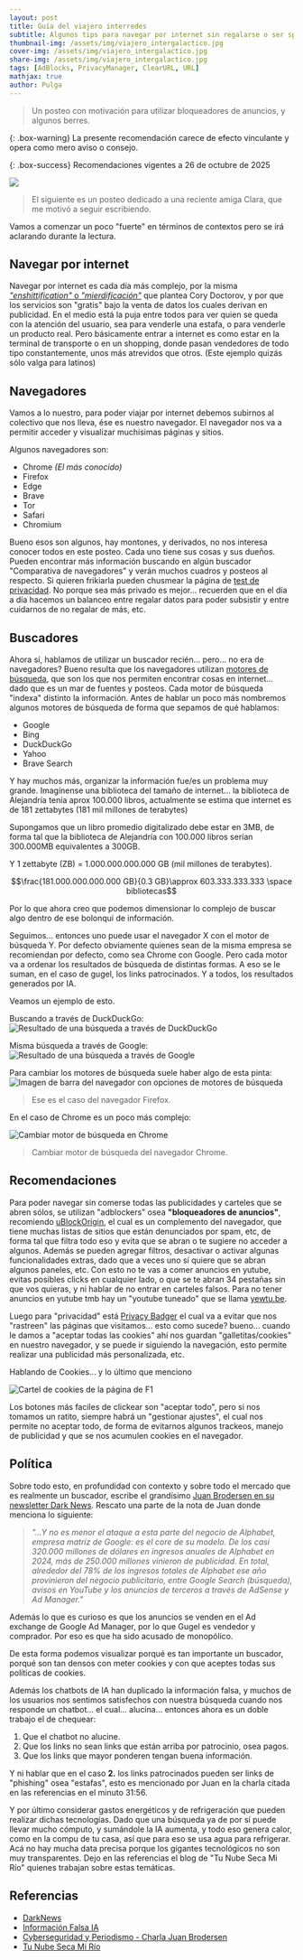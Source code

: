 ```yaml
---
layout: post
title: Guía del viajero interredes
subtitle: Algunos tips para navegar por internet sin regalarse o ser spameado.
thumbnail-img: /assets/img/viajero_intergalactico.jpg
cover-img: /assets/img/viajero_intergalactico.jpg
share-img: /assets/img/viajero_intergalactico.jpg
tags: [AdBlocks, PrivacyManager, ClearURL, URL]
mathjax: true
author: Pulga
---
```



> Un posteo con motivación para utilizar bloqueadores de anuncios, y algunos berres.

{: .box-warning}
La presente recomendación carece de efecto vinculante y opera como mero aviso o consejo.


{: .box-success}
Recomendaciones vigentes a 26 de octubre de 2025


![](/assets/img/notbyai-es.svg)

> El siguiente es un posteo dedicado a una reciente amiga Clara, que me motivó a seguir escribiendo.

Vamos a comenzar un poco "fuerte" en términos de contextos pero se irá aclarando durante la lectura.

## Navegar por internet

Navegar por internet es cada día más complejo, por la misma [_"enshittification"_ o _"mierdificación"_](https://es.wikipedia.org/wiki/Decadencia_de_plataformas) que plantea Cory Doctorov, y por que los servicios son "gratis" bajo la venta de datos los cuales derivan en publicidad. En el medio está la puja entre todos para ver quien se queda con la atención del usuario, sea para venderle una estafa, o para venderle un producto real. Pero básicamente entrar a internet es como estar en la terminal de transporte o en un shopping, donde pasan vendedores de todo tipo constantemente, unos más atrevidos que otros. (Este ejemplo quizás sólo valga para latinos)


## Navegadores

Vamos a lo nuestro, para poder viajar por internet debemos subirnos al colectivo que nos lleva, ése es nuestro navegador.
El navegador nos va a permitir acceder y visualizar muchísimas páginas y sitios.

Algunos navegadores son:
* Chrome _(El más conocido)_
* Firefox
* Edge
* Brave
* Tor
* Safari
* Chromium

Bueno esos son algunos, hay montones, y derivados, no nos interesa conocer todos en este posteo. Cada uno tiene sus cosas y sus dueños. Pueden encontrar más información buscando en algún buscador "Comparativa de navegadores" y verán muchos cuadros y posteos al respecto. Si quieren frikiarla pueden chusmear la página de [test de privacidad](https://privacytests.org/). No porque sea más privado es mejor... recuerden que en el día a día hacemos un balanceo entre regalar datos para poder subsistir y entre cuidarnos de no regalar de más, etc.

## Buscadores

Ahora sí, hablamos de utilizar un buscador recién... pero... no era de navegadores? Bueno resulta que los navegadores utilizan [motores de búsqueda](https://es.wikipedia.org/wiki/Motor_de_b%C3%BAsqueda), que son los que nos permiten encontrar cosas en internet... dado que es un mar de fuentes y posteos. Cada motor de búsqueda "indexa" distinto la información. Antes de hablar un poco más nombremos algunos motores de búsqueda de forma que sepamos de qué hablamos:
* Google
* Bing
* DuckDuckGo
* Yahoo
* Brave Search

Y hay muchos más, organizar la información fue/es un problema muy grande. Imagínense una biblioteca del tamaño de internet... la biblioteca de Alejandría tenía aprox 100.000 libros, actualmente se estima que internet es de 181 zettabytes (181 mil millones de terabytes)

Supongamos que un libro promedio digitalizado debe estar en 3MB, de forma tal que la biblioteca de Alejandría con 100.000 libros serían 300.000MB equivalentes a 300GB.

Y 1 zettabyte (ZB) = 1.000.000.000.000 GB (mil millones de terabytes).

$$\frac{181.000.000.000.000 GB}{0.3 GB}\approx 603.333.333.333 \space bibliotecas$$

Por lo que ahora creo que podemos dimensionar lo complejo de buscar algo dentro de ese bolonqui de información.

Seguimos... entonces uno puede usar el navegador X con el motor de búsqueda Y. Por defecto obviamente quienes sean de la misma empresa se recomiendan por defecto, como sea Chrome con Google. Pero cada motor va a ordenar los resultados de búsqueda de distintas formas.
A eso se le suman, en el caso de gugel, los links patrocinados. Y a todos, los resultados generados por IA.

Veamos un ejemplo de esto.

Buscando a través de DuckDuckGo:
![Resultado de una búsqueda a través de DuckDuckGo](/assets/img/ddg_search.png)

Misma búsqueda a través de Google:
![Resultado de una búsqueda a través de Google](/assets/img/gugel_search.png)

Para cambiar los motores de búsqueda suele haber algo de esta pinta:
![Imagen de barra del navegador con opciones de motores de búsqueda](/assets/img/motores_de_busqueda.png)

> Ese es el caso del navegador Firefox.

En el caso de Chrome es un poco más complejo:

![Cambiar motor de búsqueda en Chrome](/assets/img/motores_de_busqueda_chrome.png)

> Cambiar motor de búsqueda del navegador Chrome.

## Recomendaciones

Para poder navegar sin comerse todas las publicidades y carteles que se abren sólos, se utilizan "adblockers" osea **"bloqueadores de anuncios"**, recomiendo [uBlockOrigin](https://ublockorigin.com/), el cual es un complemento del navegador, que tiene muchas listas de sitios que están denunciados por spam, etc, de forma tal que filtra todo eso y evita que se abran o te sugiere no acceder a algunos. Además se pueden agregar filtros, desactivar o activar algunas funcionalidades extras, dado que a veces uno sí quiere que se abran algunos paneles, etc. Con esto no te vas a comer anuncios en yutube, evitas posibles clicks en cualquier lado, o que se te abran 34 pestañas sin que vos quieras, y ni hablar de no entrar en carteles falsos. Para no tener anuncios en yutube tmb hay un "youtube tuneado" que se llama [yewtu.be](https://yewtu.be/).

Luego para "privacidad" está [Privacy Badger](https://privacybadger.org/#What-is-Privacy-Badger) el cual va a evitar que nos "rastreen" las páginas que visitamos... esto como sucede? bueno... cuando le damos a "aceptar todas las cookies" ahí nos guardan "galletitas/cookies" en nuestro navegador, y se puede ir siguiendo la navegación, esto permite realizar una publicidad más personalizada, etc.

Hablando de Cookies... y lo último que menciono

![Cartel de cookies de la página de F1](/assets/img/cookie_F1.png)


Los botones más faciles de clickear son "aceptar todo", pero si nos tomamos un ratito, siempre habrá un "gestionar ajustes", el cual nos permite no aceptar todo, de forma de evitarnos algunos trackeos, manejo de publicidad y que se nos acumulen cookies en el navegador.


## Política

Sobre todo esto, en profundidad con contexto y sobre todo el mercado que es realmente un buscador, escribe el grandísimo [Juan Brodersen en su newsletter Dark News](https://www.brodersendarknews.com/p/google-ads-monopolio-impacto-usuario). 
Rescato una parte de la nota de Juan donde menciona lo siguiente:

> _"...Y no es menor el ataque a esta parte del negocio de Alphabet, empresa matriz de Google: es el core de su modelo. De los casi 320.000 millones de dólares en ingresos anuales de Alphabet en 2024, más de 250.000 millones vinieron de publicidad._
_En total, alrededor del 78% de los ingresos totales de Alphabet ese año provinieron del negocio publicitario, entre Google Search (búsqueda), avisos en YouTube y los anuncios de terceros a través de AdSense y Ad Manager."_

Además lo que es curioso es que los anuncios se venden en el Ad exchange de Google Ad Manager, por lo que Gugel es vendedor y comprador. Por eso es que ha sido acusado de monopólico.

De esta forma podemos visualizar porqué es tan importante un buscador, porqué son tan densos con meter cookies y con que aceptes todas sus políticas de cookies.

Además los chatbots de IA han duplicado la información falsa, y muchos de los usuarios nos sentimos satisfechos con nuestra búsqueda cuando nos responde un chatbot... el cual... alucina... entonces ahora es un doble trabajo el de chequear:
1. Que el chatbot no alucine.
2. Que los links no sean links que están arriba por patrocinio, osea pagos.
3. Que los links que mayor ponderen tengan buena información.

Y ni hablar que en el caso **2.** los links patrocinados pueden ser links de "phishing" osea "estafas", esto es mencionado por Juan en la charla citada en las referencias en el minuto 31:56.

Y por último considerar gastos energéticos y de refrigeración que pueden realizar dichas tecnologías. Dado que una búsqueda ya de por sí puede llevar mucho cómputo, y sumándole la IA aumenta, y todo eso genera calor, como en la compu de tu casa, así que para eso se usa agua para refrigerar. Acá no hay mucha data precisa porque los gigantes tecnológicos no son muy transparentes. Dejo en las referencias el blog de "Tu Nube Seca Mi Río" quienes trabajan sobre estas temáticas.

## Referencias

* [DarkNews](https://www.brodersendarknews.com/p/google-ads-monopolio-impacto-usuario)
* [Información Falsa IA](https://www.brodersendarknews.com/p/desinformacion-chatbots-ia-chatgpt-gemini)
* [Cyberseguridad y Periodismo - Charla Juan Brodersen](https://youtu.be/qS3J1QigqFo)
* [Tu Nube Seca Mi Río](https://tunubesecamirio.com/)